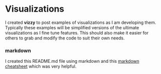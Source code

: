 # Visualizations

I created **vizzy** to post examples of visualizations as I am developing them.
Typically these examples will be simplified versions of the ultimate visualizations as I fine tune features.
This should also make it easier for others to grab and modify the code to suit their own needs.

### markdown

I created this README.md file using markdown and this 
[markdown cheatsheet](https://github.com/adam-p/markdown-here/wiki/Markdown-Cheatsheet) 
which was very helpful.
